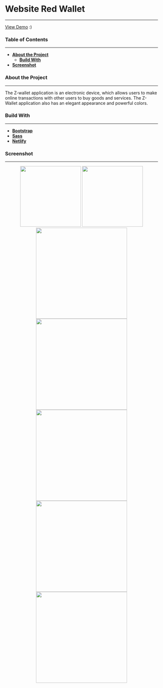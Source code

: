 # Website Red Wallet
---
[View Demo](https://red-wallet.netlify.app/login.html "Demo Program!") :)

### Table of Contents
---

+ __[About the Project](https://nodeca.github.io/pica/demo/)__
  - __[Build With](https://nodeca.github.io/pica/demo/)__
+ __[Screenshot](https://nodeca.github.io/pica/demo/)__


### About the Project
---
The Z-wallet application is an electronic device, which allows users to make online transactions with other users to buy goods and services. The Z-Wallet application also has an elegant appearance and powerful colors.

### Build With
---
+ __[Bootstrap](https://getbootstrap.com/)__
+ __[Sass](https://sass-lang.com/)__
+ __[Netlify](https://www.netlify.com/)__

### Screenshot
---
<div align=center>
   <img width="200" src="https://github.com/herenacreative/Red-Wallet/blob/master/screenshot/Screenshot_2020-09-25-07-03-10-681_com.android.chrome.jpg"> 
  <img width="200" src="https://github.com/herenacreative/Red-Wallet/blob/master/screenshot/Screenshot_2020-09-25-07-03-52-222_com.android.chrome.jpg"> 
  <img width="300" src="https://github.com/herenacreative/Red-Wallet/blob/master/screenshot/Screenshot_2020-09-24_21-17-31.png"> 
  <img width="300" src="https://github.com/herenacreative/Red-Wallet/blob/master/screenshot/Screenshot_2020-09-24_21-17-45.png"> 
  <img width="300" src="https://github.com/herenacreative/Red-Wallet/blob/master/screenshot/Screenshot_2020-09-24_21-17-58.png"> 
  <img width="300" src="https://github.com/herenacreative/Red-Wallet/blob/master/screenshot/Screenshot_2020-09-24_21-18-15.png"> 
 <img width="300" src="https://github.com/herenacreative/Red-Wallet/blob/master/screenshot/landing%20page%20v1.png"> 
</div>
